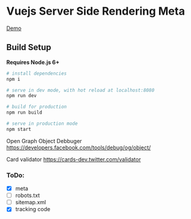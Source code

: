 # Vuejs Server Side Rendering Meta

[Demo](https://vuejs-ssr-meta-rzyjpytqlj.now.sh/)

## Build Setup

**Requires Node.js 6+**

``` bash
# install dependencies
npm i

# serve in dev mode, with hot reload at localhost:8080
npm run dev

# build for production
npm run build

# serve in production mode
npm start
```

Open Graph Object Debbuger
https://developers.facebook.com/tools/debug/og/object/

Card validator
https://cards-dev.twitter.com/validator

### ToDo:

- [x] meta
- [ ] robots.txt
- [ ] sitemap.xml
- [x] tracking code
